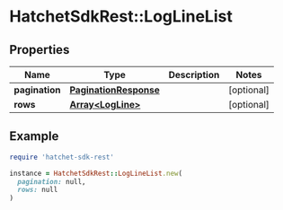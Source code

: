 # HatchetSdkRest::LogLineList

## Properties

| Name | Type | Description | Notes |
| ---- | ---- | ----------- | ----- |
| **pagination** | [**PaginationResponse**](PaginationResponse.md) |  | [optional] |
| **rows** | [**Array&lt;LogLine&gt;**](LogLine.md) |  | [optional] |

## Example

```ruby
require 'hatchet-sdk-rest'

instance = HatchetSdkRest::LogLineList.new(
  pagination: null,
  rows: null
)
```

